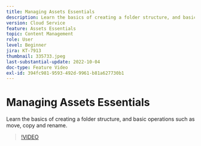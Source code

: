 ```yaml
---
title: Managing Assets Essentials
description: Learn the basics of creating a folder structure, and basic operations such as move, copy and rename.
version: Cloud Service
feature: Assets Essentials
topic: Content Management
role: User
level: Beginner
jira: KT-7913
thumbnail: 335733.jpeg
last-substantial-update: 2022-10-04
doc-type: Feature Video
exl-id: 394fc981-9593-492d-9961-b81a627730b1
---
```

# Managing Assets Essentials

Learn the basics of creating a folder structure, and basic operations such as move, copy and rename.

>[!VIDEO](https://video.tv.adobe.com/v/335733?quality=12&learn=on)
